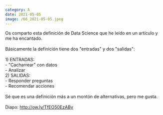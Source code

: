 ```yaml
--- 
category: A 
date: 2021-05-05 
image: /66_2021-05-05.jpeg 
--- 
```


Os comparto esta definición de Data Science que he leído en un artículo y me ha encantado. <br><br>Básicamente la definición tiene dos "entradas" y dos "salidas":<br><br>1) ENTRADAS:<br> - "Cacharrear" con datos<br> - Analizar <br>2) SALIDAS:<br> - Responder preguntas<br> - Recomendar acciones<br><br>Sé que es una definición más a un montón de alternativas, pero me gusta. <br><br>Diapo: http://ow.ly/TfEO50EzABv